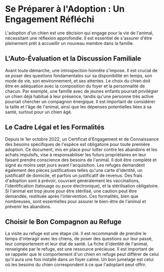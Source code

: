 # Se Préparer à l'Adoption : Un Engagement Réfléchi

L'adoption d'un chien est une décision qui engage pour la vie de l'animal, nécessitant une réflexion approfondie. Il est essentiel de s'assurer d'être pleinement prêt à accueillir un nouveau membre dans la famille.

## L'Auto-Évaluation et la Discussion Familiale

Avant toute démarche, une introspection honnête s'impose. Il est crucial de se poser des questions fondamentales sur sa disponibilité en temps, son mode de vie, son environnement, et ses attentes. Le choix du chien doit être en adéquation avec la composition du foyer et la personnalité de chacun. Par exemple, une famille avec de jeunes enfants pourrait privilégier un chien déjà habitué à leur présence, tandis qu'une personne très active pourrait chercher un compagnon énergique. Il est important de considérer la taille et l'âge de l'animal, ainsi que les dépenses potentielles liées à sa santé, surtout pour un chien âgé.

## Le Cadre Légal et les Formalités

Depuis le 1er octobre 2022, un Certificat d'Engagement et de Connaissance des besoins spécifiques de l'espèce est obligatoire pour toute première adoption. Ce document, mis en place pour lutter contre les abandons et les achats impulsifs, vise à responsabiliser les futurs propriétaires en leur faisant prendre conscience des besoins de l'animal. Il doit être complété et signé au moins sept jours avant l'acquisition.
Les refuges demandent également des pièces justificatives telles qu'une carte d'identité, un justificatif de domicile, et parfois un justificatif de revenus. Des frais d'adoption sont à prévoir, couvrant généralement les vaccinations, l'identification (tatouage ou puce électronique), et la stérilisation obligatoire. Si l'animal est trop jeune pour être stérilisé, une caution peut être demandée, restituée après l'intervention. Ces formalités, bien que nombreuses, sont essentielles pour assurer le bien-être de l'animal et prévenir les abandons.

## Choisir le Bon Compagnon au Refuge

La visite au refuge est une étape clé. Il est recommandé de prendre le temps d'interagir avec les chiens, de poser des questions sur leur passé, leur comportement et leur état de santé. La fiche d'identité de l'animal, renseignée par le refuge, est une ressource précieuse. Il est important de se rappeler que le comportement d'un chien en refuge peut différer de celui qu'il aura une fois installé dans un foyer calme. Un bon jumelage est celui où les besoins du chien correspondent à ce que l'adoptant peut offrir. 